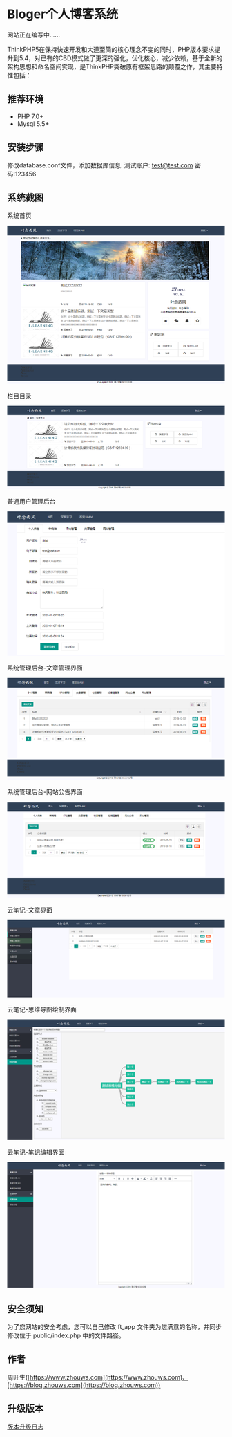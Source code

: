 Bloger个人博客系统
===============



网站正在编写中......



ThinkPHP5在保持快速开发和大道至简的核心理念不变的同时，PHP版本要求提升到5.4，对已有的CBD模式做了更深的强化，优化核心，减少依赖，基于全新的架构思想和命名空间实现，是ThinkPHP突破原有框架思路的颠覆之作，其主要特性包括：

## 推荐环境

- PHP 7.0+
- Mysql 5.5+

## 安装步骤
修改database.conf文件，添加数据库信息.
测试账户: test@test.com  密码:123456

## 系统截图

系统首页

![系统首页](https://github.com/zhouws-chn/Bloger/blob/master/images/1.png?raw=true)

栏目目录

![栏目目录](https://github.com/zhouws-chn/Bloger/blob/master/images/2.png?raw=true)

普通用户管理后台

![普通用户管理后台](https://github.com/zhouws-chn/Bloger/blob/master/images/3.png?raw=true)

系统管理后台-文章管理界面

![系统管理后台-文章管理界面](https://github.com/zhouws-chn/Bloger/blob/master/images/4.png?raw=true)

系统管理后台-网站公告界面

![系统管理后台-网站公告界面](https://github.com/zhouws-chn/Bloger/blob/master/images/5.png?raw=true)

云笔记-文章界面

![云笔记-文章界面](https://github.com/zhouws-chn/Bloger/blob/master/images/6.png?raw=true)

云笔记-思维导图绘制界面

![云笔记-思维导图绘制界面](https://github.com/zhouws-chn/Bloger/blob/master/images/7.png?raw=true)

云笔记-笔记编辑界面

![云笔记-笔记编辑界面](https://github.com/zhouws-chn/Bloger/blob/master/images/8.png?raw=true)

## 安全须知

为了您网站的安全考虑，您可以自己修改 ft_app 文件夹为您满意的名称，并同步修改位于 public/index.php 中的文件路径。


## 作者
周旺生([https://www.zhouws.com](https://www.zhouws.com)、[https://blog.zhouws.com](https://blog.zhouws.com))

## 升级版本
[版本升级日志](update.md)



